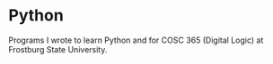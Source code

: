 # Python
Programs I wrote to learn Python and for COSC 365 (Digital Logic) at Frostburg State University.
